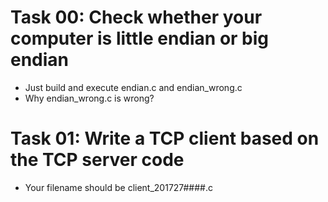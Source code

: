# Task 00: Check whether your computer is little endian or big endian

* Just build and execute endian.c and endian_wrong.c
* Why endian_wrong.c is wrong?

# Task 01: Write a TCP client based on the TCP server code

* Your filename should be client_201727####.c
